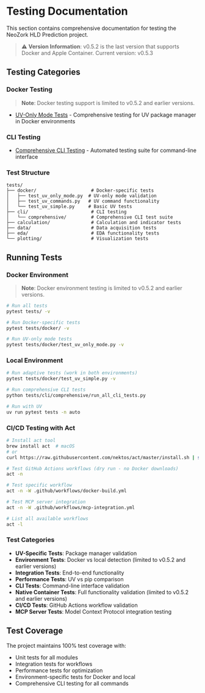 # Testing Documentation

This section contains comprehensive documentation for testing the NeoZork HLD Prediction project.

> ⚠️ **Version Information**: v0.5.2 is the last version that supports Docker and Apple Container. Current version: v0.5.3

## Testing Categories

### Docker Testing
> **Note**: Docker testing support is limited to v0.5.2 and earlier versions.

- [UV-Only Mode Tests](docker/uv-only-mode-tests.md) - Comprehensive testing for UV package manager in Docker environments

### CLI Testing
- [Comprehensive CLI Testing](cli/comprehensive-testing.md) - Automated testing suite for command-line interface

### Test Structure
```
tests/
├── docker/                    # Docker-specific tests
│   ├── test_uv_only_mode.py  # UV-only mode validation
│   ├── test_uv_commands.py   # UV command functionality
│   └── test_uv_simple.py     # Basic UV tests
├── cli/                       # CLI testing
│   └── comprehensive/         # Comprehensive CLI test suite
├── calculation/               # Calculation and indicator tests
├── data/                      # Data acquisition tests
├── eda/                       # EDA functionality tests
└── plotting/                  # Visualization tests
```

## Running Tests

### Docker Environment
> **Note**: Docker environment testing is limited to v0.5.2 and earlier versions.

```bash
# Run all tests
pytest tests/ -v

# Run Docker-specific tests
pytest tests/docker/ -v

# Run UV-only mode tests
pytest tests/docker/test_uv_only_mode.py -v
```

### Local Environment
```bash
# Run adaptive tests (work in both environments)
pytest tests/docker/test_uv_simple.py -v

# Run comprehensive CLI tests
python tests/cli/comprehensive/run_all_cli_tests.py

# Run with UV
uv run pytest tests -n auto
```

### CI/CD Testing with Act
```bash
# Install act tool
brew install act  # macOS
# or
curl https://raw.githubusercontent.com/nektos/act/master/install.sh | sudo bash  # Linux

# Test GitHub Actions workflows (dry run - no Docker downloads)
act -n

# Test specific workflow
act -n -W .github/workflows/docker-build.yml

# Test MCP server integration
act -n -W .github/workflows/mcp-integration.yml

# List all available workflows
act -l
```

### Test Categories
- **UV-Specific Tests**: Package manager validation
- **Environment Tests**: Docker vs local detection (limited to v0.5.2 and earlier versions)
- **Integration Tests**: End-to-end functionality
- **Performance Tests**: UV vs pip comparison
- **CLI Tests**: Command-line interface validation
- **Native Container Tests**: Full functionality validation (limited to v0.5.2 and earlier versions)
- **CI/CD Tests**: GitHub Actions workflow validation
- **MCP Server Tests**: Model Context Protocol integration testing

## Test Coverage

The project maintains 100% test coverage with:
- Unit tests for all modules
- Integration tests for workflows
- Performance tests for optimization
- Environment-specific tests for Docker and local
- Comprehensive CLI testing for all commands 